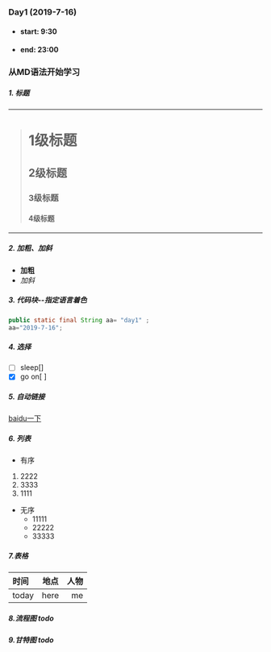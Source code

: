 ### Day1  (2019-7-16)
- #### start: 9:30
- #### end: 23:00
### 从MD语法开始学习
##### 1. 标题
------------
> # 1级标题
> ## 2级标题
> ### 3级标题
> #### 4级标题
-------------
##### 2. 加粗、加斜
- __加粗__
- _加斜_
##### 3. 代码块--指定语言着色
```java
public static final String aa= "day1" ;
aa="2019-7-16";
```
##### 4. 选择
- [ ] sleep[]
- [x] go on[ ]
##### 5. 自动链接
[baidu一下](www.baidu.com)
##### 6. 列表
- 有序
1. 2222
2. 3333
3. 1111
- 无序
    - 11111
    - 22222
    - 33333
##### 7.表格
时间 | 地点 | 人物
:---- | :----: | -----:
today| here | me
##### 8.流程图 todo
##### 9.甘特图 todo

